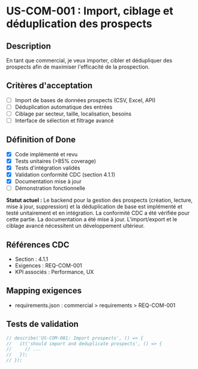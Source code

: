 # US-COM-001 : Import, ciblage et déduplication des prospects

## Description
En tant que commercial, je veux importer, cibler et dédupliquer des prospects afin de maximiser l'efficacité de la prospection.

## Critères d'acceptation
- [ ] Import de bases de données prospects (CSV, Excel, API)
- [ ] Déduplication automatique des entrées
- [ ] Ciblage par secteur, taille, localisation, besoins
- [ ] Interface de sélection et filtrage avancé

## Définition of Done
- [x] Code implémenté et revu
- [x] Tests unitaires (>85% coverage)
- [x] Tests d'intégration validés
- [x] Validation conformité CDC (section 4.1.1)
- [x] Documentation mise à jour
- [ ] Démonstration fonctionnelle

**Statut actuel :** Le backend pour la gestion des prospects (création, lecture, mise à jour, suppression) et la déduplication de base est implémenté et testé unitairement et en intégration. La conformité CDC a été vérifiée pour cette partie. La documentation a été mise à jour. L'import/export et le ciblage avancé nécessitent un développement ultérieur.

## Références CDC
- Section : 4.1.1
- Exigences : REQ-COM-001
- KPI associés : Performance, UX

## Mapping exigences
- requirements.json : commercial > requirements > REQ-COM-001

## Tests de validation
```javascript
// describe('US-COM-001: Import prospects', () => {
//   it('should import and deduplicate prospects', () => {
//     // ...
//   });
// });
``` 